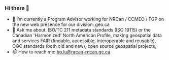 ### Hi there 👋

- 🔭 I’m currently a Program Advisor working for NRCan / CCMEO / FGP on the new web presence for our division: geo.ca
- 💬 Ask me about: ISO/TC 211 metadata standards (ISO 19115) or the Canadian 'Harmonized' North American Profile, making geospatial data and services FAIR (findable, accessible, interoperable and reusable), OGC standards (both old and new), open source geospatial projects, 
- 📫 How to reach me: bo.lu@nrcan-rncan.gc.ca

<!--
**bo-lu/bo-lu** is a ✨ _special_ ✨ repository because its `README.md` (this file) appears on your GitHub profile.

Here are some ideas to get you started:

- 🌱 I’m currently learning ...
- 👯 I’m looking to collaborate on ...
- 🤔 I’m looking for help with ...
- 😄 Pronouns: ...
- ⚡ Fun fact: ...
-->
